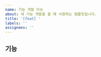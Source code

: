```yaml
---
name: 기능 개발 이슈
about: 새 기능 개발을 할 때 사용하는 템플릿입니다.
title: '[feat] '
labels: ''
assignees: ''
---
```


## 기능

<!-- 어떤 기능을 구현할 것인지에 대해서 명시해주세요 -->
